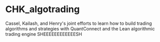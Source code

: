 # CHK_algotrading
Cassel, Kailash, and Henry's joint efforts to learn how to build trading algorithms and strategies with QuantConnect and the Lean algorithmic trading engine
SHEEEEEEEEEEEESH
